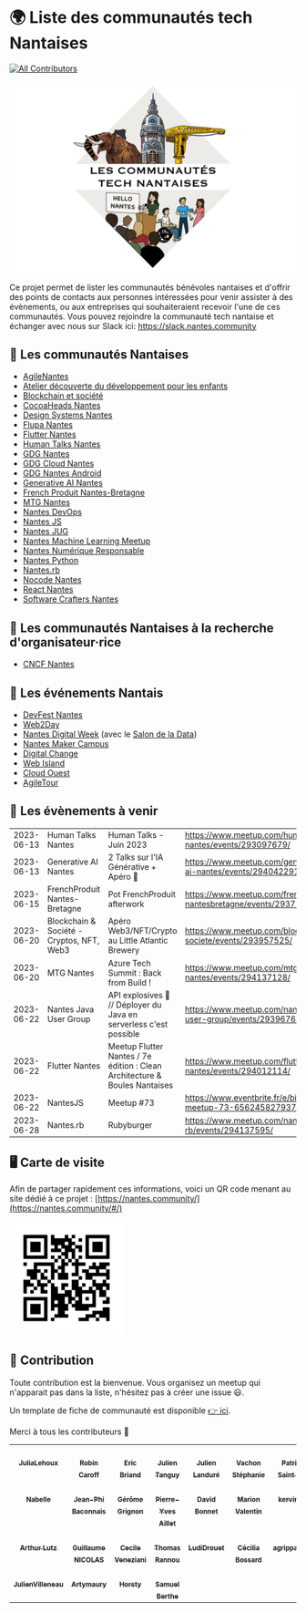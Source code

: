 # 🌍 Liste des communautés tech Nantaises

<!-- ALL-CONTRIBUTORS-BADGE:START - Do not remove or modify this section -->
[![All Contributors](https://img.shields.io/badge/all_contributors-25-orange.svg?style=flat-square)](#contributors)
<!-- ALL-CONTRIBUTORS-BADGE:END -->

<div class="logo"><img src="./docs/logo-commu.png"  width="600"/></div>

Ce projet permet de lister les communautés bénévoles nantaises et d'offrir des points de contacts aux personnes intéressées pour venir assister à des évènements, ou aux entreprises qui souhaiteraient recevoir l'une de ces communautés.
Vous pouvez rejoindre la communauté tech nantaise et échanger avec nous sur Slack ici: https://slack.nantes.community


## 🐘 Les communautés Nantaises

- [AgileNantes](./agilenantes/)
- [Atelier découverte du développement pour les enfants](./dev-enfants/)
- [Blockchain et société](./blockchain-et-societe/)
- [CocoaHeads Nantes](./cocoanantes/)
- [Design Systems Nantes](./design-systems-nantes/)
- [Flupa Nantes](./flupa/)
- [Flutter Nantes](./flutter-nantes/)
- [Human Talks Nantes](./human-talks/)
- [GDG Nantes](./gdg-nantes/)
- [GDG Cloud Nantes](./gdg-cloud-nantes/)
- [GDG Nantes Android](./gdg-nantes-android/)
- [Generative AI Nantes](./generative-ai-nantes/)
- [French Produit Nantes-Bretagne](./french-produit/)
- [MTG Nantes](./mtg-nantes/)
- [Nantes DevOps](./nantes-devops/)
- [Nantes JS](./nantesjs/)
- [Nantes JUG](./nantesjug/)
- [Nantes Machine Learning Meetup](./nantes-machine-learning-meetup/)
- [Nantes Numérique Responsable](./nnr/)
- [Nantes Python](./nantes-python/)
- [Nantes.rb](./nantes-rb/)
- [Nocode Nantes](./nocode-nantes/)
- [React Nantes](./react-nantes/)
- [Software Crafters Nantes](./software-crafters/)


## 🐘 Les communautés Nantaises à la recherche d'organisateur·rice
- [CNCF Nantes](./cncf-nantes/)


## 📅 Les événements Nantais

- [DevFest Nantes](./devfest-nantes/)
- [Web2Day](https://web2day.co/)
- [Nantes Digital Week](https://www.nantesdigitalweek.com/) (avec le [Salon de la Data](https://salondata.fr/))
- [Nantes Maker Campus](https://nantesmakercampus.fr/)
- [Digital Change](https://www.digital-change.fr/)
- [Web Island](https://webisland.io/)
- [Cloud Ouest](https://cloudouest.fr/)
- [AgileTour](./agiletour/)


## 📅 Les évènements à venir

<!-- ALL-EVENTS:START - Do not remove or modify this section -->
<!-- ALL-EVENTS-LIST:START - Do not remove or modify this section -->
|   |   |   |   |   |
|---|---|---|---|---|
| 2023-06-13| Human Talks Nantes| Human Talks - Juin 2023| https://www.meetup.com/humantalks-nantes/events/293097679/ | 
| 2023-06-13| Generative AI Nantes| 2 Talks sur l'IA Générative + Apéro 🍻| https://www.meetup.com/generative-ai-nantes/events/294042291/ | 
| 2023-06-15| FrenchProduit Nantes-Bretagne| Pot FrenchProduit afterwork| https://www.meetup.com/frenchproduit-nantesbretagne/events/293712352/ | 
| 2023-06-20| Blockchain & Société - Cryptos, NFT, Web3| Apéro Web3/NFT/Crypto au Little Atlantic Brewery| https://www.meetup.com/blockchain-societe/events/293957525/ | 
| 2023-06-20| MTG Nantes| Azure Tech Summit : Back from Build !| https://www.meetup.com/mtg-nantes/events/294137128/ | 
| 2023-06-22| Nantes Java User Group| API explosives 🧨 // Déployer du Java en serverless c'est possible| https://www.meetup.com/nantes-java-user-group/events/293967666/ | 
| 2023-06-22| Flutter Nantes| Meetup Flutter Nantes / 7e édition : Clean Architecture & Boules Nantaises| https://www.meetup.com/flutter-nantes/events/294012114/ | 
| 2023-06-22| NantesJS| Meetup #73| https://www.eventbrite.fr/e/billets-meetup-73-656245827937 | 
| 2023-06-28| Nantes.rb| Rubyburger| https://www.meetup.com/nantes-rb/events/294137595/ | 
<!-- ALL-EVENTS-LIST:STOP - Do not remove or modify this section -->
<!-- ALL-EVENTS:STOP - Do not remove or modify this section -->

## 🖥 Carte de visite

Afin de partager rapidement ces informations, voici un QR code menant au site dédié à ce projet : [https://nantes.community/](https://nantes.community/#/)

<img src="./docs/qrcode.png" width="200" height="200" />

## 💫 Contribution

Toute contribution est la bienvenue. Vous organisez un meetup qui n'apparait pas dans la liste, n'hésitez pas à créer une issue 😃.

Un template de fiche de communauté est disponible [👉 ici](./template/template.md).

Merci à tous les contributeurs 🙏

<!-- ALL-CONTRIBUTORS-LIST:START - Do not remove or modify this section -->
<!-- prettier-ignore-start -->
<!-- markdownlint-disable -->
<table>
  <tbody>
    <tr>
      <td align="center" valign="top" width="14.28%"><a href="https://github.com/JuliaLehoux"><img src="https://avatars.githubusercontent.com/u/28342307?v=4" width="100px;" alt=""/><br /><sub><b>JuliaLehoux</b></sub></a></td>
      <td align="center" valign="top" width="14.28%"><a href="https://fr.linkedin.com/in/robincaroff"><img src="https://avatars.githubusercontent.com/u/10415655?v=4" width="100px;" alt=""/><br /><sub><b>Robin Caroff</b></sub></a></td>
      <td align="center" valign="top" width="14.28%"><a href="https://github.com/ebriand"><img src="https://avatars.githubusercontent.com/u/1011902?v=4" width="100px;" alt=""/><br /><sub><b>Eric Briand</b></sub></a></td>
      <td align="center" valign="top" width="14.28%"><a href="https://jtanguy.me"><img src="https://avatars.githubusercontent.com/u/551107?v=4" width="100px;" alt=""/><br /><sub><b>Julien Tanguy</b></sub></a></td>
      <td align="center" valign="top" width="14.28%"><a href="https://jlandure.dev/"><img src="https://avatars.githubusercontent.com/u/525974?v=4" width="100px;" alt=""/><br /><sub><b>Julien Landuré</b></sub></a></td>
      <td align="center" valign="top" width="14.28%"><a href="https://www.velvetcocoon.com"><img src="https://avatars.githubusercontent.com/u/1321387?v=4" width="100px;" alt=""/><br /><sub><b>Vachon Stéphanie</b></sub></a></td>
      <td align="center" valign="top" width="14.28%"><a href="https://github.com/patou"><img src="https://avatars.githubusercontent.com/u/841858?v=4" width="100px;" alt=""/><br /><sub><b>Patrice De Saint Steban</b></sub></a></td>
    </tr>
    <tr>
      <td align="center" valign="top" width="14.28%"><a href="https://github.com/Nabelle"><img src="https://avatars.githubusercontent.com/u/41482051?v=4" width="100px;" alt=""/><br /><sub><b>Nabelle</b></sub></a></td>
      <td align="center" valign="top" width="14.28%"><a href="https://github.com/jeanphibaconnais"><img src="https://avatars.githubusercontent.com/u/32639372?v=4" width="100px;" alt=""/><br /><sub><b>Jean-Phi Baconnais</b></sub></a></td>
      <td align="center" valign="top" width="14.28%"><a href="https://gerome.dev"><img src="https://avatars.githubusercontent.com/u/32737308?v=4" width="100px;" alt=""/><br /><sub><b>Gérôme Grignon</b></sub></a></td>
      <td align="center" valign="top" width="14.28%"><a href="https://pyaillet.gitlab.io/blog/"><img src="https://avatars.githubusercontent.com/u/11957179?v=4" width="100px;" alt=""/><br /><sub><b>Pierre-Yves Aillet</b></sub></a></td>
      <td align="center" valign="top" width="14.28%"><a href="https://github.com/iGranDav"><img src="https://avatars.githubusercontent.com/u/75418?v=4" width="100px;" alt=""/><br /><sub><b>David Bonnet</b></sub></a></td>
      <td align="center" valign="top" width="14.28%"><a href="https://github.com/marionnousvalentin"><img src="https://avatars.githubusercontent.com/u/43779561?v=4" width="100px;" alt=""/><br /><sub><b>Marion Valentin</b></sub></a></td>
      <td align="center" valign="top" width="14.28%"><a href="https://github.com/kervinkueny"><img src="https://avatars.githubusercontent.com/u/45952820?v=4" width="100px;" alt=""/><br /><sub><b>kervinkueny</b></sub></a></td>
    </tr>
    <tr>
      <td align="center" valign="top" width="14.28%"><a href="http://www.logilab.org"><img src="https://avatars.githubusercontent.com/u/445200?v=4" width="100px;" alt=""/><br /><sub><b>Arthur Lutz</b></sub></a></td>
      <td align="center" valign="top" width="14.28%"><a href="http://nigui.fr"><img src="https://avatars.githubusercontent.com/u/6088236?v=4" width="100px;" alt=""/><br /><sub><b>Guillaume NICOLAS</b></sub></a></td>
      <td align="center" valign="top" width="14.28%"><a href="http://cecilitse.org/"><img src="https://avatars.githubusercontent.com/u/50518?v=4" width="100px;" alt=""/><br /><sub><b>Cecile Veneziani</b></sub></a></td>
      <td align="center" valign="top" width="14.28%"><a href="http://thomasrannou.azurewebsites.net/"><img src="https://avatars.githubusercontent.com/u/32679941?v=4" width="100px;" alt=""/><br /><sub><b>Thomas Rannou</b></sub></a></td>
      <td align="center" valign="top" width="14.28%"><a href="https://github.com/LudiDrouet"><img src="https://avatars.githubusercontent.com/u/99085181?v=4" width="100px;" alt=""/><br /><sub><b>LudiDrouet</b></sub></a></td>
      <td align="center" valign="top" width="14.28%"><a href="https://github.com/cbossard"><img src="https://avatars.githubusercontent.com/u/3694254?v=4" width="100px;" alt=""/><br /><sub><b>Cécilia Bossard</b></sub></a></td>
      <td align="center" valign="top" width="14.28%"><a href="https://github.com/agrippaharfleur"><img src="https://avatars.githubusercontent.com/u/113293187?v=4" width="100px;" alt=""/><br /><sub><b>agrippaharfleur</b></sub></a></td>
    </tr>
    <tr>
      <td align="center" valign="top" width="14.28%"><a href="https://github.com/JulienVilleneau"><img src="https://avatars.githubusercontent.com/u/47349659?v=4" width="100px;" alt=""/><br /><sub><b>JulienVilleneau</b></sub></a></td>
      <td align="center" valign="top" width="14.28%"><a href="https://github.com/ArtyMaury"><img src="https://avatars.githubusercontent.com/u/22880181?v=4" width="100px;" alt=""/><br /><sub><b>Artymaury</b></sub></a></td>
      <td align="center" valign="top" width="14.28%"><a href="https://github.com/Horsty80"><img src="https://avatars.githubusercontent.com/u/15615569?v=4" width="100px;" alt=""/><br /><sub><b>Horsty</b></sub></a></td>
      <td align="center" valign="top" width="14.28%"><a href="https://screeb.app"><img src="https://avatars.githubusercontent.com/u/2951285?v=4" width="100px;" alt=""/><br /><sub><b>Samuel Berthe</b></sub></a></td>
    </tr>
  </tbody>
</table>

<!-- markdownlint-restore -->
<!-- prettier-ignore-end -->

<!-- ALL-CONTRIBUTORS-LIST:END -->
